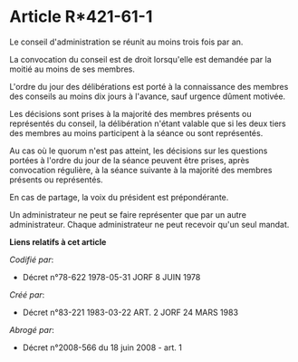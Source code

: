 # Article R*421-61-1

Le conseil d'administration se réunit au moins trois fois par an.

La convocation du conseil est de droit lorsqu'elle est demandée par la moitié au moins de ses membres.

L'ordre du jour des délibérations est porté à la connaissance des membres des conseils au moins dix jours à l'avance, sauf
urgence dûment motivée.

Les décisions sont prises à la majorité des membres présents ou représentés du conseil, la délibération n'étant valable que
si les deux tiers des membres au moins participent à la séance ou sont représentés.

Au cas où le quorum n'est pas atteint, les décisions sur les questions portées à l'ordre du jour de la séance peuvent être
prises, après convocation régulière, à la séance suivante à la majorité des membres présents ou représentés.

En cas de partage, la voix du président est prépondérante.

Un administrateur ne peut se faire représenter que par un autre administrateur. Chaque administrateur ne peut recevoir qu'un
seul mandat.

**Liens relatifs à cet article**

_Codifié par_:

  - Décret n°78-622 1978-05-31 JORF 8 JUIN 1978

_Créé par_:

  - Décret n°83-221 1983-03-22 ART. 2 JORF 24 MARS 1983

_Abrogé par_:

  - Décret n°2008-566 du 18 juin 2008 - art. 1
